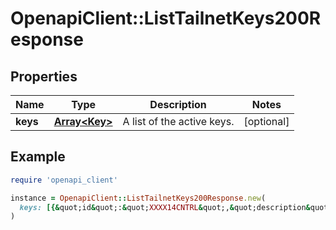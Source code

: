 # OpenapiClient::ListTailnetKeys200Response

## Properties

| Name | Type | Description | Notes |
| ---- | ---- | ----------- | ----- |
| **keys** | [**Array&lt;Key&gt;**](Key.md) | A list of the active keys. | [optional] |

## Example

```ruby
require 'openapi_client'

instance = OpenapiClient::ListTailnetKeys200Response.new(
  keys: [{&quot;id&quot;:&quot;XXXX14CNTRL&quot;,&quot;description&quot;:&quot;test key&quot;,&quot;userId&quot;:&quot;uscwcTtzzo11KTM59&quot;},{&quot;id&quot;:&quot;XXXXZ3CNTRL&quot;,&quot;description&quot;:&quot;production key&quot;,&quot;userId&quot;:&quot;uscwcTtzzo11KTM59&quot;},{&quot;id&quot;:&quot;XXXX43CNTRL&quot;},{&quot;id&quot;:&quot;XXXXgj1CNTRL&quot;,&quot;userId&quot;:&quot;uscwcTtzzo11KTM59&quot;}]
)
```

